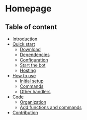 # Homepage

## Table of content

- [Introduction](./introduction.md)
- [Quick start](./quickstart.md)
    - [Download](./quickstart.md#download)
    - [Dependencies](./quickstart.md#dependencies)
    - [Configuration](./quickstart.md#configuration)
    - [Start the bot](./quickstart.md#first-start)
    - [Hosting](./quickstart.md#hosting)
- [How to use]()
    - [Initial setup]()
    - [Commands]()
    - [Other handlers]()
- [Code]()
    - [Organization]()
    - [Add functions and commands]()
- [Contribution]()
